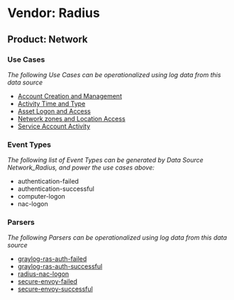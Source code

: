 Vendor: Radius
==============
Product: Network
----------------

### Use Cases

_The following Use Cases can be operationalized using log data from this data source_

* [Account Creation and Management](../UseCases/usecase_account_creation_and_management.md)
* [Activity Time  and Type](../UseCases/usecase_activity_time__and_type.md)
* [Asset Logon and Access](../UseCases/usecase_asset_logon_and_access.md)
* [Network zones and Location Access](../UseCases/usecase_network_zones_and_location_access.md)
* [Service Account Activity](../UseCases/usecase_service_account_activity.md)


### Event Types

_The following list of Event Types can be generated by Data Source Network_Radius, and power the use cases above:_

- authentication-failed
- authentication-successful
- computer-logon
- nac-logon


### Parsers

_The following Parsers can be operationalized using log data from this data source_

* [graylog-ras-auth-failed](../Parsers/parserContent_graylog-ras-auth-failed.md)
* [graylog-ras-auth-successful](../Parsers/parserContent_graylog-ras-auth-successful.md)
* [radius-nac-logon](../Parsers/parserContent_radius-nac-logon.md)
* [secure-envoy-failed](../Parsers/parserContent_secure-envoy-failed.md)
* [secure-envoy-successful](../Parsers/parserContent_secure-envoy-successful.md)
